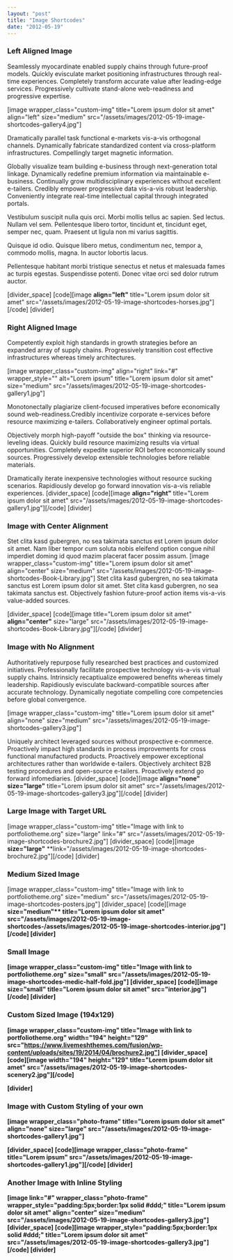 ```yaml
---
layout: "post"
title: "Image Shortcodes"
date: "2012-05-19"
---
```


### Left Aligned Image

Seamlessly myocardinate enabled supply chains through future-proof models. Quickly evisculate market positioning infrastructures through real-time experiences. Completely transform accurate value after leading-edge services. Progressively cultivate stand-alone web-readiness and progressive expertise.

[image wrapper_class="custom-img" title="Lorem ipsum dolor sit amet" align="left" size="medium" src="/assets/images/2012-05-19-image-shortcodes-gallery4.jpg"]

Dramatically parallel task functional e-markets vis-a-vis orthogonal channels. Dynamically fabricate standardized content via cross-platform infrastructures. Compellingly target magnetic information.

Globally visualize team building e-business through next-generation total linkage. Dynamically redefine premium information via maintainable e-business. Continually grow multidisciplinary experiences without excellent e-tailers. Credibly empower progressive data vis-a-vis robust leadership. Conveniently integrate real-time intellectual capital through integrated portals.

Vestibulum suscipit nulla quis orci. Morbi mollis tellus ac sapien. Sed lectus. Nullam vel sem. Pellentesque libero tortor, tincidunt et, tincidunt eget, semper nec, quam. Praesent ut ligula non mi varius sagittis.

Quisque id odio. Quisque libero metus, condimentum nec, tempor a, commodo mollis, magna. In auctor lobortis lacus.

Pellentesque habitant morbi tristique senectus et netus et malesuada fames ac turpis egestas. Suspendisse potenti. Donec vitae orci sed dolor rutrum auctor.

[divider_space]
[code][image **align="left"** title="Lorem ipsum dolor sit amet" src="/assets/images/2012-05-19-image-shortcodes-horses.jpg"][/code]
[divider]

### Right Aligned Image

Competently exploit high standards in growth strategies before an expanded array of supply chains. Progressively transition cost effective infrastructures whereas timely architectures.

[image wrapper_class="custom-img" align="right" link="#" wrapper_style="" alt="Lorem ipsum" title="Lorem ipsum dolor sit amet" size="medium" src="/assets/images/2012-05-19-image-shortcodes-gallery1.jpg"]

Monotonectally plagiarize client-focused imperatives before economically sound web-readiness.Credibly incentivize corporate e-services before resource maximizing e-tailers. Collaboratively engineer optimal portals.

Objectively morph high-payoff "outside the box" thinking via resource-leveling ideas. Quickly build resource maximizing results via virtual opportunities. Completely expedite superior ROI before economically sound sources. Progressively develop extensible technologies before reliable materials.

Dramatically iterate inexpensive technologies without resource sucking scenarios. Rapidiously develop go forward innovation vis-a-vis reliable experiences.
[divider_space]
[code][image **align="right"** title="Lorem ipsum dolor sit amet" src="/assets/images/2012-05-19-image-shortcodes-gallery1.jpg"][/code]
[divider]

### Image with Center Alignment

Stet clita kasd gubergren, no sea takimata sanctus est Lorem ipsum dolor sit amet. Nam liber tempor cum soluta nobis eleifend option congue nihil imperdiet doming id quod mazim placerat facer possim assum.
[image wrapper_class="custom-img" title="Lorem ipsum dolor sit amet" align="center" size="medium"  src="/assets/images/2012-05-19-image-shortcodes-Book-Library.jpg"]
Stet clita kasd gubergren, no sea takimata sanctus est Lorem ipsum dolor sit amet. Stet clita kasd gubergren, no sea takimata sanctus est. Objectively fashion future-proof action items vis-a-vis value-added sources.

[divider_space]
[code][image title="Lorem ipsum dolor sit amet" **align="center"** size="large" src="/assets/images/2012-05-19-image-shortcodes-Book-Library.jpg"][/code]
[divider]

### Image with No Alignment

Authoritatively repurpose fully researched best practices and customized initiatives. Professionally facilitate prospective technology vis-a-vis virtual supply chains. Intrinsicly recaptiualize empowered benefits whereas timely leadership. Rapidiously evisculate backward-compatible sources after accurate technology. Dynamically negotiate compelling core competencies before global convergence.

[image wrapper_class="custom-img" title="Lorem ipsum dolor sit amet" align="none" size="medium" src="/assets/images/2012-05-19-image-shortcodes-gallery3.jpg"]

Uniquely architect leveraged sources without prospective e-commerce. Proactively impact high standards in process improvements for cross functional manufactured products. Proactively empower exceptional architectures rather than worldwide e-tailers. Objectively architect B2B testing procedures and open-source e-tailers. Proactively extend go forward infomediaries.
[divider_space]
[code][image **align="none" size="large"** title="Lorem ipsum dolor sit amet" src="/assets/images/2012-05-19-image-shortcodes-gallery3.jpg"][/code]
[divider]

### Large Image with Target URL

[image wrapper_class="custom-img" title="Image with link to portfoliotheme.org" size="large" link="#" src="/assets/images/2012-05-19-image-shortcodes-brochure2.jpg"]
[divider_space]
[code][image **size="large"** **link="/assets/images/2012-05-19-image-shortcodes-brochure2.jpg"][/code]
[divider]

### Medium Sized Image

[image wrapper_class="custom-img" title="Image with link to portfoliotheme.org" size="medium" src="/assets/images/2012-05-19-image-shortcodes-posters.jpg"]
[divider_space]
[code][image <b>size="medium"** title="Lorem ipsum dolor sit amet" src="/assets/images/2012-05-19-image-shortcodes-/assets/images/2012-05-19-image-shortcodes-interior.jpg"][/code]
[divider]

### Small Image

[image wrapper_class="custom-img" title="Image with link to portfoliotheme.org" size="small" src="/assets/images/2012-05-19-image-shortcodes-medic-half-fold.jpg"]
[divider_space]
[code][image **size="small"** title="Lorem ipsum dolor sit amet" src="interior.jpg"][/code]
[divider]

### Custom Sized Image (194x129)

[image wrapper_class="custom-img" title="Image with link to portfoliotheme.org" width="194" height="129" src="https://www.livemeshthemes.com/fusion/wp-content/uploads/sites/19/2014/04/brochure2.jpg"]
[divider_space]
[code][image **width="194" height="129"** title="Lorem ipsum dolor sit amet" src="/assets/images/2012-05-19-image-shortcodes-scenery2.jpg"][/code]

[divider]

### Image with Custom Styling of your own

[image wrapper_class="photo-frame" title="Lorem ipsum dolor sit amet" align="none" size="large"  src="/assets/images/2012-05-19-image-shortcodes-gallery1.jpg"]

[divider_space]
[code][image **wrapper_class="photo-frame"** title="Lorem ipsum" src="/assets/images/2012-05-19-image-shortcodes-gallery1.jpg"][/code]
[divider]

### Another Image with Inline Styling

[image link="#" wrapper_class="photo-frame" wrapper_style="padding:5px;border:1px solid #ddd;" title="Lorem ipsum dolor sit amet" align="center" size="medium" src="/assets/images/2012-05-19-image-shortcodes-gallery3.jpg"]
[divider_space]
[code][image **wrapper_style="padding:5px;border:1px solid #ddd;"** title="Lorem ipsum dolor sit amet" src="/assets/images/2012-05-19-image-shortcodes-gallery3.jpg"][/code]
[divider]